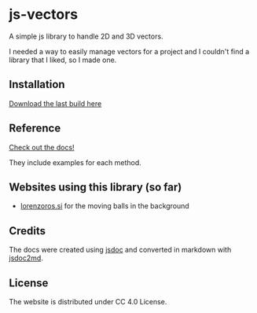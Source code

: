 # js-vectors

A simple js library to handle 2D and 3D vectors.

I needed a way to easily manage vectors for a project and I couldn't find a library that I liked, so I made one.

## Installation

[Download the last build here](https://github.com/lorossi/js-vectors/releases/latest)

## Reference

[Check out the docs!](https://github.com/lorossi/js-vectors/blob/main/DOCS.md)

They include examples for each method.

## Websites using this library (so far)

- [lorenzoros.si](https://lorenzoros.si/) for the moving balls in the background

## Credits

The docs were created using [jsdoc](https://github.com/jsdoc/jsdoc) and converted in markdown with [jsdoc2md](https://github.com/jsdoc2md/jsdoc-to-markdown).

## License

The website is distributed under CC 4.0 License.
